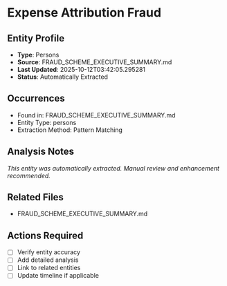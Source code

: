 # Expense Attribution Fraud

## Entity Profile
- **Type**: Persons
- **Source**: FRAUD_SCHEME_EXECUTIVE_SUMMARY.md
- **Last Updated**: 2025-10-12T03:42:05.295281
- **Status**: Automatically Extracted

## Occurrences
- Found in: FRAUD_SCHEME_EXECUTIVE_SUMMARY.md
- Entity Type: persons
- Extraction Method: Pattern Matching

## Analysis Notes
*This entity was automatically extracted. Manual review and enhancement recommended.*

## Related Files
- FRAUD_SCHEME_EXECUTIVE_SUMMARY.md

## Actions Required
- [ ] Verify entity accuracy
- [ ] Add detailed analysis
- [ ] Link to related entities
- [ ] Update timeline if applicable
